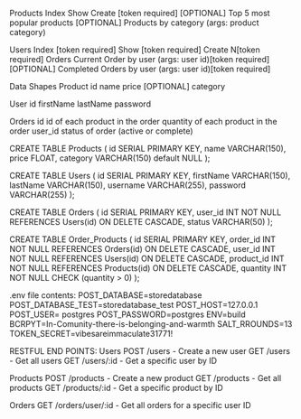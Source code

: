 Products
    Index
    Show
    Create [token required]
    [OPTIONAL] Top 5 most popular products
    [OPTIONAL] Products by category (args: product category)

Users
    Index [token required]
    Show [token required]
    Create N[token required]
    Orders
    Current Order by user (args: user id)[token required]
    [OPTIONAL] Completed Orders by user (args: user id)[token required]

Data Shapes
    Product
    id
    name
    price
    [OPTIONAL] category

User
    id
    firstName
    lastName
    password

Orders
    id
    id of each product in the order
    quantity of each product in the order
    user_id
    status of order (active or complete)



CREATE TABLE Products ( 
    id SERIAL PRIMARY KEY,
    name VARCHAR(150),
    price FLOAT,
    category VARCHAR(150) default NULL
);


CREATE TABLE Users (
    id SERIAL PRIMARY KEY,
    firstName VARCHAR(150),
    lastName VARCHAR(150),
    username VARCHAR(255),
    password VARCHAR(255)
);



CREATE TABLE Orders (
     id SERIAL PRIMARY KEY,
     user_id INT NOT NULL REFERENCES Users(id) ON DELETE CASCADE,
     status VARCHAR(50)
 );

 CREATE TABLE Order_Products (
     id SERIAL PRIMARY KEY,
     order_id INT NOT NULL REFERENCES Orders(id) ON DELETE CASCADE,
     user_id INT NOT NULL REFERENCES Users(id) ON DELETE CASCADE,
     product_id INT NOT NULL REFERENCES Products(id) ON DELETE CASCADE,
     quantity INT NOT NULL CHECK (quantity > 0)
 );


.env file contents:
POST_DATABASE=storedatabase
POST_DATABASE_TEST=storedatabase_test
POST_HOST=127.0.0.1
POST_USER= postgres
POST_PASSWORD=postgres
ENV=build
BCRPYT=In-Comunity-there-is-belonging-and-warmth
SALT_RROUNDS=13
TOKEN_SECRET=vibesareimmaculate31771!

RESTFUL END POINTS:
Users
POST /users - Create a new user
GET /users - Get all users
GET /users/:id - Get a specific user by ID

Products
POST /products - Create a new product
GET /products - Get all products
GET /products/:id - Get a specific product by ID

Orders
GET /orders/user/:id - Get all orders for a specific user ID
